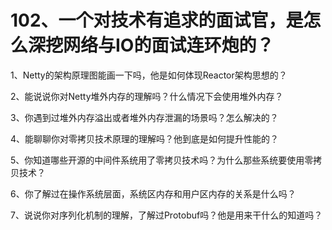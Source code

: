# 102、一个对技术有追求的面试官，是怎么深挖网络与IO的面试连环炮的？

1、Netty的架构原理图能画一下吗，他是如何体现Reactor架构思想的？

2、能说说你对Netty堆外内存的理解吗？什么情况下会使用堆外内存？

3、你遇到过堆外内存溢出或者堆外内存泄漏的场景吗？怎么解决的？

4、能聊聊你对零拷贝技术原理的理解吗？他到底是如何提升性能的？

5、你知道哪些开源的中间件系统用了零拷贝技术吗？为什么那些系统要使用零拷贝技术？

6、你了解过在操作系统层面，系统区内存和用户区内存的关系是什么吗？

7、说说你对序列化机制的理解，了解过Protobuf吗？他是用来干什么的知道吗？
